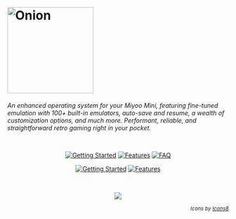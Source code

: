 <p>&nbsp;</p>

# <img alt="Onion" src="https://user-images.githubusercontent.com/44569252/179510333-40793fbc-f2a3-4269-8ab9-569b191d423f.png" width="196px">

*An enhanced operating system for your Miyoo Mini, featuring fine-tuned emulation with 100+ built-in emulators, auto-save and resume, a wealth of customization options, and much more. Performant, reliable, and straightforward retro gaming right in your pocket.*

<p>&nbsp;</p>

<p align="center">
<a href="https://github.com/OnionUI/Onion/wiki"><img alt="Getting Started" src="https://user-images.githubusercontent.com/44569252/190487908-0fb16c8e-5ff5-4ee2-921a-0a9427f26587.png"></a>
<a href="https://github.com/OnionUI/Onion/wiki/Features"><img alt="Features" src="https://user-images.githubusercontent.com/44569252/190487893-7a4a2287-462a-4d91-a4fc-ace80580653a.png"></a>
<a href="https://github.com/OnionUI/Onion/wiki/Frequently-Asked-Questions-%28FAQ%29"><img alt="FAQ" src="https://user-images.githubusercontent.com/44569252/190487922-3d6b8df9-da26-47e8-b397-e4104156ede6.png"></a>
</p>

<p align="center">
<a href="https://github.com/OnionUI/Themes/blob/main/README.md"><img alt="Getting Started" src="https://user-images.githubusercontent.com/44569252/226488035-e321e466-87c3-431f-bc81-52eb6a33c225.png"></a>
<a href="https://github.com/OnionUI/Onion/wiki/Ports-Collection"><img alt="Features" src="https://user-images.githubusercontent.com/44569252/228782816-cd9c479f-4c46-46ba-abd5-42158d19de7b.png"></a>
</p>


<p>&nbsp;</p>

<p align="center"><a href="https://github.com/OnionUI/Onion/wiki/Features"><img src="https://user-images.githubusercontent.com/44569252/226488511-297034e2-bb69-4f87-bd18-2ae6ff1e7300.gif"></a></p>

<p align="right"><sub><i>Icons by <a href="https://icons8.com" target="_blank">Icons8</a></i></sub></p>

